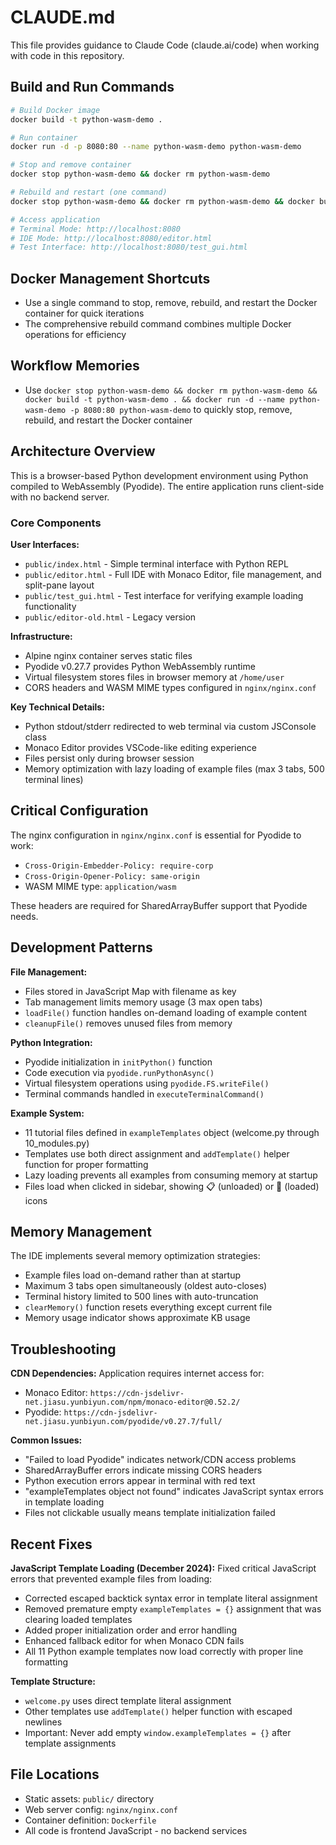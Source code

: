 # CLAUDE.md

This file provides guidance to Claude Code (claude.ai/code) when working with code in this repository.

## Build and Run Commands

```bash
# Build Docker image
docker build -t python-wasm-demo .

# Run container
docker run -d -p 8080:80 --name python-wasm-demo python-wasm-demo

# Stop and remove container
docker stop python-wasm-demo && docker rm python-wasm-demo

# Rebuild and restart (one command)
docker stop python-wasm-demo && docker rm python-wasm-demo && docker build -t python-wasm-demo . && docker run -d --name python-wasm-demo -p 8080:80 python-wasm-demo

# Access application
# Terminal Mode: http://localhost:8080
# IDE Mode: http://localhost:8080/editor.html
# Test Interface: http://localhost:8080/test_gui.html
```

## Docker Management Shortcuts

- Use a single command to stop, remove, rebuild, and restart the Docker container for quick iterations
- The comprehensive rebuild command combines multiple Docker operations for efficiency

## Workflow Memories

- Use `docker stop python-wasm-demo && docker rm python-wasm-demo && docker build -t python-wasm-demo . && docker run -d --name python-wasm-demo -p 8080:80 python-wasm-demo` to quickly stop, remove, rebuild, and restart the Docker container

## Architecture Overview

This is a browser-based Python development environment using Python compiled to WebAssembly (Pyodide). The entire application runs client-side with no backend server.

### Core Components

**User Interfaces:**
- `public/index.html` - Simple terminal interface with Python REPL
- `public/editor.html` - Full IDE with Monaco Editor, file management, and split-pane layout
- `public/test_gui.html` - Test interface for verifying example loading functionality
- `public/editor-old.html` - Legacy version

**Infrastructure:**
- Alpine nginx container serves static files
- Pyodide v0.27.7 provides Python WebAssembly runtime
- Virtual filesystem stores files in browser memory at `/home/user`
- CORS headers and WASM MIME types configured in `nginx/nginx.conf`

**Key Technical Details:**
- Python stdout/stderr redirected to web terminal via custom JSConsole class
- Monaco Editor provides VSCode-like editing experience
- Files persist only during browser session
- Memory optimization with lazy loading of example files (max 3 tabs, 500 terminal lines)

## Critical Configuration

The nginx configuration in `nginx/nginx.conf` is essential for Pyodide to work:
- `Cross-Origin-Embedder-Policy: require-corp`
- `Cross-Origin-Opener-Policy: same-origin`
- WASM MIME type: `application/wasm`

These headers are required for SharedArrayBuffer support that Pyodide needs.

## Development Patterns

**File Management:**
- Files stored in JavaScript Map with filename as key
- Tab management limits memory usage (3 max open tabs)
- `loadFile()` function handles on-demand loading of example content
- `cleanupFile()` removes unused files from memory

**Python Integration:**
- Pyodide initialization in `initPython()` function
- Code execution via `pyodide.runPythonAsync()`
- Virtual filesystem operations using `pyodide.FS.writeFile()`
- Terminal commands handled in `executeTerminalCommand()`

**Example System:**
- 11 tutorial files defined in `exampleTemplates` object (welcome.py through 10_modules.py)
- Templates use both direct assignment and `addTemplate()` helper function for proper formatting
- Lazy loading prevents all examples from consuming memory at startup
- Files load when clicked in sidebar, showing 📋 (unloaded) or 📄 (loaded) icons

## Memory Management

The IDE implements several memory optimization strategies:
- Example files load on-demand rather than at startup
- Maximum 3 tabs open simultaneously (oldest auto-closes)
- Terminal history limited to 500 lines with auto-truncation
- `clearMemory()` function resets everything except current file
- Memory usage indicator shows approximate KB usage

## Troubleshooting

**CDN Dependencies:**
Application requires internet access for:
- Monaco Editor: `https://cdn-jsdelivr-net.jiasu.yunbiyun.com/npm/monaco-editor@0.52.2/`
- Pyodide: `https://cdn-jsdelivr-net.jiasu.yunbiyun.com/pyodide/v0.27.7/full/`

**Common Issues:**
- "Failed to load Pyodide" indicates network/CDN access problems
- SharedArrayBuffer errors indicate missing CORS headers
- Python execution errors appear in terminal with red text
- "exampleTemplates object not found" indicates JavaScript syntax errors in template loading
- Files not clickable usually means template initialization failed

## Recent Fixes

**JavaScript Template Loading (December 2024):**
Fixed critical JavaScript errors that prevented example files from loading:
- Corrected escaped backtick syntax error in template literal assignment
- Removed premature empty `exampleTemplates = {}` assignment that was clearing loaded templates
- Added proper initialization order and error handling
- Enhanced fallback editor for when Monaco CDN fails
- All 11 Python example templates now load correctly with proper line formatting

**Template Structure:**
- `welcome.py` uses direct template literal assignment
- Other templates use `addTemplate()` helper function with escaped newlines
- Important: Never add empty `window.exampleTemplates = {}` after template assignments

## File Locations

- Static assets: `public/` directory
- Web server config: `nginx/nginx.conf`
- Container definition: `Dockerfile`
- All code is frontend JavaScript - no backend services